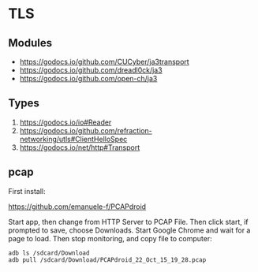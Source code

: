 # TLS

## Modules

- https://godocs.io/github.com/CUCyber/ja3transport
- https://godocs.io/github.com/dreadl0ck/ja3
- https://godocs.io/github.com/open-ch/ja3

## Types

1. https://godocs.io/io#Reader
2. https://godocs.io/github.com/refraction-networking/utls#ClientHelloSpec
3. https://godocs.io/net/http#Transport

## pcap

First install:

https://github.com/emanuele-f/PCAPdroid

Start app, then change from HTTP Server to PCAP File. Then click start, if
prompted to save, choose Downloads. Start Google Chrome and wait for a page to
load. Then stop monitoring, and copy file to computer:

~~~
adb ls /sdcard/Download
adb pull /sdcard/Download/PCAPdroid_22_Oct_15_19_28.pcap
~~~
